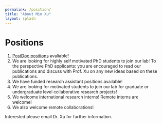 ```yaml
---
permalink: /position/
title: "About Min Xu"
layout: splash
---
```


# Positions

1. [PostDoc positions](https://docs.google.com/document/d/e/2PACX-1vTKGVGHdWFSwgM4MN-r7CsshGlNbD8xlaH4sksUqep-Ir_X9avu4BqHcn8g7RCAvqwW9-9XRiGeHclq/pub) avaliable!
2. We are looking for highly self motivated PhD students to join our lab! To the perspective PhD applicants: you are encouraged to read our publications and discuss with Prof. Xu on any new ideas based on these publications.
3. We have funded research assistant positions available!
4. We are looking for motivated students to join our lab for graduate or undergraduate level collaborative research projects!
5. We welcome international research interns! Remote interns are welcome!
6. We also welcome remote collaborations!

Interested please email Dr. Xu for further information.